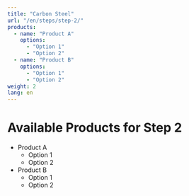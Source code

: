 ```yaml
---
title: "Carbon Steel"
url: "/en/steps/step-2/"
products:
  - name: "Product A"
    options:
      - "Option 1"
      - "Option 2"
  - name: "Product B"
    options:
      - "Option 1"
      - "Option 2"
weight: 2
lang: en
---
```


# Available Products for Step 2

- Product A
  - Option 1
  - Option 2
- Product B
  - Option 1
  - Option 2